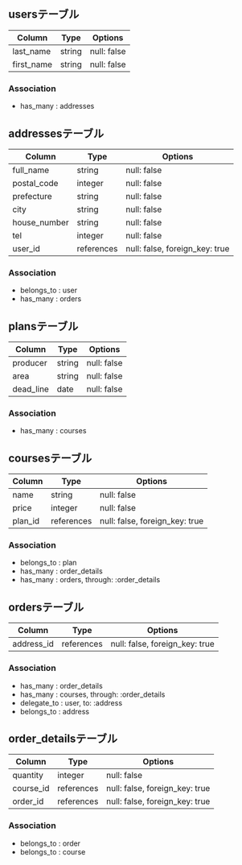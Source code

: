 ## usersテーブル
|Column|Type|Options|
|------|----|-------|
|last_name|string|null: false|
|first_name|string|null: false|

### Association
- has_many : addresses

## addressesテーブル

|Column|Type|Options|
|------|----|-------|
|full_name|string|null: false|
|postal_code|integer|null: false|
|prefecture|string|null: false|
|city|string|null: false|
|house_number|string|null: false|
|tel|integer|null: false|
|user_id|references|null: false, foreign_key: true|

### Association
- belongs_to : user
- has_many : orders

## plansテーブル

|Column|Type|Options|
|------|----|-------|
|producer|string|null: false|
|area|string|null: false|
|dead_line|date|null: false|

### Association
- has_many : courses

## coursesテーブル

|Column|Type|Options|
|------|----|-------|
|name|string|null: false|
|price|integer|null: false|
|plan_id|references|null: false, foreign_key: true|

### Association
- belongs_to : plan
- has_many : order_details
- has_many : orders, through: :order_details

## ordersテーブル

|Column|Type|Options|
|------|----|-------|
|address_id|references|null: false, foreign_key: true|

### Association
- has_many : order_details
- has_many : courses, through: :order_details
- delegate_to : user, to: :address
- belongs_to : address

## order_detailsテーブル

|Column|Type|Options|
|------|----|-------|
|quantity|integer|null: false|
|course_id|references|null: false, foreign_key: true|
|order_id|references|null: false, foreign_key: true|

### Association
- belongs_to : order
- belongs_to : course
